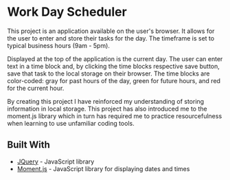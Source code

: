 # Work Day Scheduler

This project is an application available on the user's browser. It allows for the user to enter and store their tasks for the day. The timeframe is set to typical business hours (9am - 5pm).

Displayed at the top of the application is the current day. The user can enter text in a time block and, by clicking the time blocks respective save button, save that task to the local storage on their browser. The time blocks are color-coded: gray for past hours of the day, green for future hours, and red for the current hour.

By creating this project I have reinforced my understanding of storing information in local storage. This project has also introduced me to the moment.js library which in turn has required me to practice resourcefulness when learning to use unfamiliar coding tools.

## Built With
- [JQuery](https://jquery.com/) - JavaScript library
- [Moment.js](https://momentjs.com/) - JavaScript library for displaying dates and times

